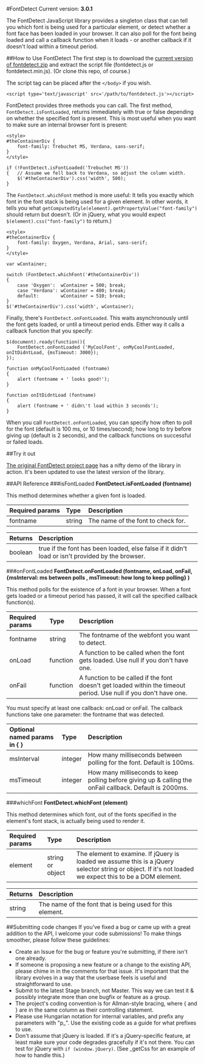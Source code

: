 #FontDetect
Current version: **3.0.1**

The FontDetect JavaScript library provides a singleton class that can tell you which font is being used for a particular element, or detect whether a font face has been loaded in your browser. It can also poll for the font being loaded and call a callback function when it loads - or another callback if it doesn't load within a timeout period.

##How to Use FontDetect
The first step is to download the [current version of fontdetect.zip](http://www.atomicjetpacks.com/projects/fontdetect/fontdetect.zip) and extract the script file (fontdetect.js or fontdetect.min.js). (Or clone this repo, of course.)

The script tag can be placed after the `</body>` if you wish.

```<script type='text/javascript' src='/path/to/fontdetect.js'></script>```

FontDetect provides three methods you can call. The first method, `FontDetect.isFontLoaded`, returns immediately with true or false depending on whether the specified font is present. This is most useful when you want to make sure an internal browser font is present:

```
<style>
#theContainerDiv {
    font-family: Trebuchet MS, Verdana, sans-serif;
}
</style>

if (!FontDetect.isFontLoaded('Trebuchet MS'))
{   // Assume we fell back to Verdana, so adjust the column width.
    $('#theContainerDiv').css('width', 500);
}
```

The `FontDetect.whichFont` method is more useful: It tells you exactly which font in the font stack is being used for a given element. In other words, it tells you what `getComputedStyle(element).getPropertyValue("font-family")` should return but doesn't. (Or in jQuery, what you would expect `$(element).css("font-family")` to return.)

```
<style>
#theContainerDiv {
    font-family: Oxygen, Verdana, Arial, sans-serif;
}
</style>

var wContainer;

switch (FontDetect.whichFont('#theContainerDiv'))
{
    case 'Oxygen':  wContainer = 500; break;
    case 'Verdana': wContainer = 480; break;
    default:        wContainer = 510; break;
}
$('#theContainerDiv').css('width', wContainer);
```

Finally, there's `FontDetect.onFontLoaded`. This waits asynchronously until the font gets loaded, or until a timeout period ends. Either way it calls a callback function that you specify:

```
$(document).ready(function(){
    FontDetect.onFontLoaded ('MyCoolFont', onMyCoolFontLoaded, onItDidntLoad, {msTimeout: 3000});
});

function onMyCoolFontLoaded (fontname)
{
    alert (fontname + ' looks good!');
}

function onItDidntLoad (fontname)
{
    alert (fontname + ' didn\'t load within 3 seconds');
}
```

When you call `FontDetect.onFontLoaded`, you can specify how often to poll for the font (default is 100 ms, or 10 times/second); how long to try before giving up (default is 2 seconds), and the callback functions on successful or failed loads.

##Try it out

[The original FontDetect project page](http://www.atomicjetpacks.com/project/fontdetect/how-to-detect-if-a-font-really-loaded) has a nifty demo of the library in action. It's been updated to use the latest version of the library.

##API Reference
###isFontLoaded
**FontDetect.isFontLoaded (fontname)**

This method determines whether a given font is loaded.

Required params | Type | Description
:-----|:-----|:-----
fontname | string | The name of the font to check for.

Returns|Description
:-----|:-----
boolean | true if the font has been loaded, else false if it didn't load or isn't provided by the browser.

###onFontLoaded
**FontDetect.onFontLoaded (fontname, onLoad, onFail, {msInterval: ms between polls , msTimeout: how long to keep polling} )**

This method polls for the existence of a font in your browser. When a font gets loaded or a timeout period has passed, it will call the specified callback function(s).

Required params|Type|Description
:-----|:-----|:-----
fontname | string | The fontname of the webfont you want to detect.
onLoad | function | A function to be called when the font gets loaded. Use null if you don't have one.
onFail | function | A function to be called if the font doesn't get loaded within the timeout period. Use null if you don't have one.
You must specify at least one callback: onLoad or onFail. The callback functions take one parameter: the fontname that was detected.

Optional named params in { }|Type|Description
:-----|:-----|:-----
msInterval | integer | How many milliseconds between polling for the font. Default is 100ms.
msTimeout | integer | How many milliseconds to keep polling before giving up & calling the onFail callback. Default is 2000ms.

###whichFont
**FontDetect.whichFont (element)**

This method determines which font, out of the fonts specified in the element's font stack, is actually being used to render it.

Required params|Type|Description
:-----|:-----|:-----
element | string or object | The element to examine. If jQuery is loaded we assume this is a jQuery selector string or object. If it's not loaded we expect this to be a DOM element.

Returns| Description
:-----|:-----
string | The name of the font that is being used for this element.

##Submitting code changes
If you've fixed a bug or came up with a great addition to the API, I welcome your code submissions! To make things smoother, please follow these guidelines:

- Create an Issue for the bug or feature you're submitting, if there isn't one already.
- If someone is proposing a new feature or a change to the existing API, please chime in in the comments for that issue. It's important that the library evolves in a way that the userbase feels is useful and straightforward to use.
- Submit to the latest Stage branch, not Master. This way we can test it & possibly integrate more than one bugfix or feature as a group.
- The project's coding convention is for Allman-style bracing, where { and } are in the same column as their controlling statement.
- Please use Hungarian notation for internal variables, and prefix any parameters with "p_". Use the existing code as a guide for what prefixes to use. 
- Don't assume that jQuery is loaded. If it's a jQuery-specific feature, at least make sure your code degrades gracefully if it's not there. You can test for jQuery with `if (window.jQuery)`. (See _getCss for an example of how to handle this.)
